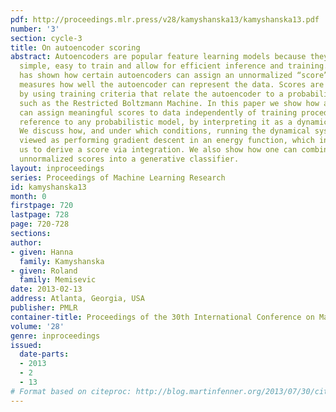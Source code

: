 ```yaml
---
pdf: http://proceedings.mlr.press/v28/kamyshanska13/kamyshanska13.pdf
number: '3'
section: cycle-3
title: On autoencoder scoring
abstract: Autoencoders are popular feature learning models because they are conceptually
  simple, easy to train and allow for efficient inference and training. Recent work
  has shown how certain autoencoders can assign an unnormalized “score” to data which
  measures how well the autoencoder can represent the data. Scores are commonly computed
  by using training criteria that relate the autoencoder to a probabilistic model,
  such as the Restricted Boltzmann Machine. In this paper we show how an autoencoder
  can assign meaningful scores to data independently of training procedure and without
  reference to any probabilistic model, by interpreting it as a dynamical system.
  We discuss how, and under which conditions, running the dynamical system can be
  viewed as performing gradient descent in an energy function, which in turn allows
  us to derive a score via integration. We also show how one can combine multiple,
  unnormalized scores into a generative classifier.
layout: inproceedings
series: Proceedings of Machine Learning Research
id: kamyshanska13
month: 0
firstpage: 720
lastpage: 728
page: 720-728
sections: 
author:
- given: Hanna
  family: Kamyshanska
- given: Roland
  family: Memisevic
date: 2013-02-13
address: Atlanta, Georgia, USA
publisher: PMLR
container-title: Proceedings of the 30th International Conference on Machine Learning
volume: '28'
genre: inproceedings
issued:
  date-parts:
  - 2013
  - 2
  - 13
# Format based on citeproc: http://blog.martinfenner.org/2013/07/30/citeproc-yaml-for-bibliographies/
---
```

